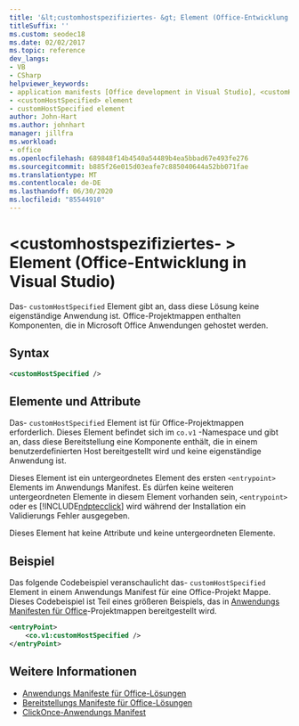 ```yaml
---
title: '&lt;customhostspezifiziertes- &gt; Element (Office-Entwicklung in Visual Studio)'
titleSuffix: ''
ms.custom: seodec18
ms.date: 02/02/2017
ms.topic: reference
dev_langs:
- VB
- CSharp
helpviewer_keywords:
- application manifests [Office development in Visual Studio], <customHostSpecified> element
- <customHostSpecified> element
- customHostSpecified element
author: John-Hart
ms.author: johnhart
manager: jillfra
ms.workload:
- office
ms.openlocfilehash: 689848f14b4540a54489b4ea5bbad67e493fe276
ms.sourcegitcommit: b885f26e015d03eafe7c885040644a52bb071fae
ms.translationtype: MT
ms.contentlocale: de-DE
ms.lasthandoff: 06/30/2020
ms.locfileid: "85544910"
---
```

# <a name="ltcustomhostspecifiedgt-element-office-development-in-visual-studio"></a>&lt;customhostspezifiziertes- &gt; Element (Office-Entwicklung in Visual Studio)
  Das- `customHostSpecified` Element gibt an, dass diese Lösung keine eigenständige Anwendung ist. Office-Projektmappen enthalten Komponenten, die in Microsoft Office Anwendungen gehostet werden.

## <a name="syntax"></a>Syntax

```xml
<customHostSpecified />
```

## <a name="elements-and-attributes"></a>Elemente und Attribute
 Das- `customHostSpecified` Element ist für Office-Projektmappen erforderlich. Dieses Element befindet sich im `co.v1` -Namespace und gibt an, dass diese Bereitstellung eine Komponente enthält, die in einem benutzerdefinierten Host bereitgestellt wird und keine eigenständige Anwendung ist.

 Dieses Element ist ein untergeordnetes Element des ersten `<entrypoint>` Elements im Anwendungs Manifest. Es dürfen keine weiteren untergeordneten Elemente in diesem Element vorhanden sein, `<entrypoint>` oder es [!INCLUDE[ndptecclick](../vsto/includes/ndptecclick-md.md)] wird während der Installation ein Validierungs Fehler ausgegeben.

 Dieses Element hat keine Attribute und keine untergeordneten Elemente.

## <a name="example"></a>Beispiel
 Das folgende Codebeispiel veranschaulicht das- `customHostSpecified` Element in einem Anwendungs Manifest für eine Office-Projekt Mappe. Dieses Codebeispiel ist Teil eines größeren Beispiels, das in [Anwendungs Manifesten für Office](../vsto/application-manifests-for-office-solutions.md)-Projektmappen bereitgestellt wird.

```xml
<entryPoint>
    <co.v1:customHostSpecified />
</entryPoint>
```

## <a name="see-also"></a>Weitere Informationen

- [Anwendungs Manifeste für Office-Lösungen](../vsto/application-manifests-for-office-solutions.md)
- [Bereitstellungs Manifeste für Office-Lösungen](../vsto/deployment-manifests-for-office-solutions.md)
- [ClickOnce-Anwendungs Manifest](../deployment/clickonce-application-manifest.md)